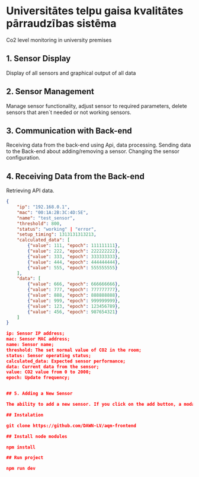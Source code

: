 # Universitātes telpu gaisa kvalitātes pārraudzības sistēma
Co2 level monitoring in university premises

## 1. Sensor Display
Display of all sensors and graphical output of all data

## 2. Sensor Management
Manage sensor functionality, adjust sensor to required parameters, delete sensors that aren`t needed or not working sensors.

## 3. Communication with Back-end
Receiving data from the back-end using Api, data processing. Sending data to the Back-end about adding/removing a sensor. Changing the sensor configuration.

## 4. Receiving Data from the Back-end

Retrieving API data.

```json
{
    "ip": "192.168.0.1",
    "mac": "00:1A:2B:3C:4D:5E",
    "name": "test_sensor",
    "threshold": 800,
    "status": "working" | "error",
    "setup_timing": 1313131313213,
    "calculated_data": [
        {"value": 111, "epoch": 111111111},
        {"value": 222, "epoch": 222222222},
        {"value": 333, "epoch": 333333333},
        {"value": 444, "epoch": 444444444},
        {"value": 555, "epoch": 555555555}
    ],
    "data": [
        {"value": 666, "epoch": 666666666},
        {"value": 777, "epoch": 777777777},
        {"value": 888, "epoch": 888888888},
        {"value": 999, "epoch": 999999999},
        {"value": 123, "epoch": 123456789},
        {"value": 456, "epoch": 987654321}
    ]
}

ip: Sensor IP address;
mac: Sensor MAC address;
name: Sensor name;
threshold: The set normal value of CO2 in the room;
status: Sensor operating status;
calculated_data: Expected sensor performance;
data: Current data from the sensor;
value: CO2 value from 0 to 2000;
epoch: Update frequency;


## 5. Adding a New Sensor

The ability to add a new sensor. If you click on the add button, a modal window will open where you need to enter the sensor's ip address and name. After the request will be sent to Back-end about the status of the sensor.

## Instalation 

git clone https://github.com/DAWN-LV/aqm-frontend

## Install node modules

npm install

## Run project

npm run dev
